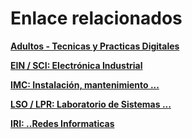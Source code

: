 # Enlace relacionados

**[Adultos - Tecnicas y Practicas Digitales](https://drive.google.com/drive/folders/18xpXxgYhngITwIZIo-BaE69b5Plxiq1D)**

**[EIN / SCI: Electrónica Industrial](https://drive.google.com/drive/folders/1w54IPPCFySc5kX8I16DzeFSLbSA8h7Dj?usp=sharing)**

**[IMC: Instalación, mantenimiento ...](https://drive.google.com/drive/folders/11oJszc78RBcjjiTi4ULlVg26f3zzDgKW?usp=sharing)**

**[LSO / LPR: Laboratorio de Sistemas ...](https://drive.google.com/drive/folders/11SQzWp3FXgxrZknBdhkNbA4q1QADDGCR?usp=sharing)**

**[IRI: ..Redes Informaticas](https://drive.google.com/drive/folders/1TSNmzTRwHOXE41s4hQKQd-HCjZN8m7m-?usp=drive_link)**

